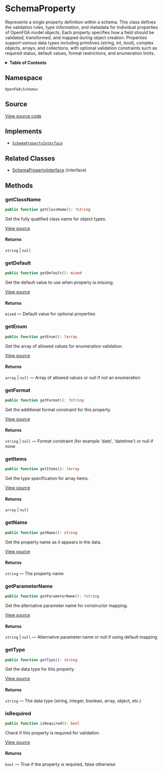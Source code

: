 # SchemaProperty

Represents a single property definition within a schema. This class defines the validation rules, type information, and metadata for individual properties of OpenFGA model objects. Each property specifies how a field should be validated, transformed, and mapped during object creation. Properties support various data types including primitives (string, int, bool), complex objects, arrays, and collections, with optional validation constraints such as required status, default values, format restrictions, and enumeration limits.

<details>
<summary><strong>Table of Contents</strong></summary>

- [Namespace](#namespace)
- [Source](#source)
- [Implements](#implements)
- [Related Classes](#related-classes)
- [Methods](#methods)

- [`getClassName()`](#getclassname)
  - [`getDefault()`](#getdefault)
  - [`getEnum()`](#getenum)
  - [`getFormat()`](#getformat)
  - [`getItems()`](#getitems)
  - [`getName()`](#getname)
  - [`getParameterName()`](#getparametername)
  - [`getType()`](#gettype)
  - [`isRequired()`](#isrequired)

</details>

## Namespace

`OpenFGA\Schemas`

## Source

[View source code](https://github.com/evansims/openfga-php/blob/main/src/Schemas/SchemaProperty.php)

## Implements

- [`SchemaPropertyInterface`](SchemaPropertyInterface.md)

## Related Classes

- [SchemaPropertyInterface](Schemas/SchemaPropertyInterface.md) (interface)

## Methods

### getClassName

```php
public function getClassName(): ?string

```

Get the fully qualified class name for object types.

[View source](https://github.com/evansims/openfga-php/blob/main/src/Schemas/SchemaProperty.php#L53)

#### Returns

`string` &#124; `null`

### getDefault

```php
public function getDefault(): mixed

```

Get the default value to use when property is missing.

[View source](https://github.com/evansims/openfga-php/blob/main/src/Schemas/SchemaProperty.php#L62)

#### Returns

`mixed` — Default value for optional properties

### getEnum

```php
public function getEnum(): ?array

```

Get the array of allowed values for enumeration validation.

[View source](https://github.com/evansims/openfga-php/blob/main/src/Schemas/SchemaProperty.php#L71)

#### Returns

`array` &#124; `null` — Array of allowed values or null if not an enumeration

### getFormat

```php
public function getFormat(): ?string

```

Get the additional format constraint for this property.

[View source](https://github.com/evansims/openfga-php/blob/main/src/Schemas/SchemaProperty.php#L80)

#### Returns

`string` &#124; `null` — Format constraint (for example &#039;date&#039;, &#039;datetime&#039;) or null if none

### getItems

```php
public function getItems(): ?array

```

Get the type specification for array items.

[View source](https://github.com/evansims/openfga-php/blob/main/src/Schemas/SchemaProperty.php#L89)

#### Returns

`array` &#124; `null`

### getName

```php
public function getName(): string

```

Get the property name as it appears in the data.

[View source](https://github.com/evansims/openfga-php/blob/main/src/Schemas/SchemaProperty.php#L98)

#### Returns

`string` — The property name

### getParameterName

```php
public function getParameterName(): ?string

```

Get the alternative parameter name for constructor mapping.

[View source](https://github.com/evansims/openfga-php/blob/main/src/Schemas/SchemaProperty.php#L107)

#### Returns

`string` &#124; `null` — Alternative parameter name or null if using default mapping

### getType

```php
public function getType(): string

```

Get the data type for this property.

[View source](https://github.com/evansims/openfga-php/blob/main/src/Schemas/SchemaProperty.php#L116)

#### Returns

`string` — The data type (string, integer, boolean, array, object, etc.)

### isRequired

```php
public function isRequired(): bool

```

Check if this property is required for validation.

[View source](https://github.com/evansims/openfga-php/blob/main/src/Schemas/SchemaProperty.php#L125)

#### Returns

`bool` — True if the property is required, false otherwise

